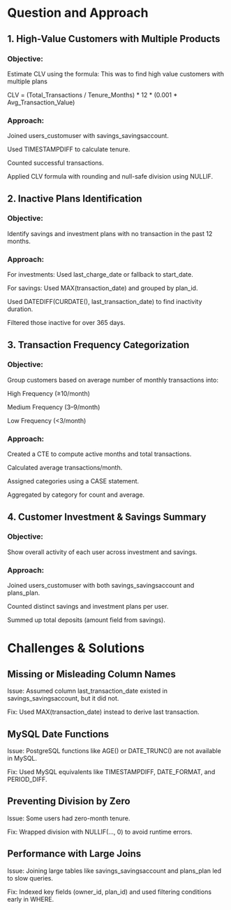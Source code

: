 # Question and Approach
## 1. High-Value Customers with Multiple Products
### Objective:
Estimate CLV using the formula: This was to find high value customers with multiple plans

CLV = (Total_Transactions / Tenure_Months) * 12 * (0.001 * Avg_Transaction_Value)

### Approach:

Joined users_customuser with savings_savingsaccount.

Used TIMESTAMPDIFF to calculate tenure.

Counted successful transactions.

Applied CLV formula with rounding and null-safe division using NULLIF.

## 2. Inactive Plans Identification
### Objective:
Identify savings and investment plans with no transaction in the past 12 months.

### Approach:

For investments: Used last_charge_date or fallback to start_date.

For savings: Used MAX(transaction_date) and grouped by plan_id.

Used DATEDIFF(CURDATE(), last_transaction_date) to find inactivity duration.

Filtered those inactive for over 365 days.

## 3. Transaction Frequency Categorization
### Objective:
Group customers based on average number of monthly transactions into:

High Frequency (≥10/month)

Medium Frequency (3–9/month)

Low Frequency (<3/month)

### Approach:

Created a CTE to compute active months and total transactions.

Calculated average transactions/month.

Assigned categories using a CASE statement.

Aggregated by category for count and average.

## 4. Customer Investment & Savings Summary
### Objective:
Show overall activity of each user across investment and savings.

### Approach:

Joined users_customuser with both savings_savingsaccount and plans_plan.

Counted distinct savings and investment plans per user.

Summed up total deposits (amount field from savings).

 # Challenges & Solutions
## Missing or Misleading Column Names
Issue: Assumed column last_transaction_date existed in savings_savingsaccount, but it did not.

Fix: Used MAX(transaction_date) instead to derive last transaction.

 ## MySQL Date Functions
Issue: PostgreSQL functions like AGE() or DATE_TRUNC() are not available in MySQL.

Fix: Used MySQL equivalents like TIMESTAMPDIFF, DATE_FORMAT, and PERIOD_DIFF.

## Preventing Division by Zero
Issue: Some users had zero-month tenure.

Fix: Wrapped division with NULLIF(..., 0) to avoid runtime errors.

## Performance with Large Joins
Issue: Joining large tables like savings_savingsaccount and plans_plan led to slow queries.

Fix: Indexed key fields (owner_id, plan_id) and used filtering conditions early in WHERE.
